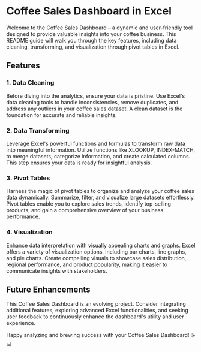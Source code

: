 # Coffee Sales Dashboard in Excel

Welcome to the Coffee Sales Dashboard – a dynamic and user-friendly tool designed to provide valuable insights into your coffee business. This README guide will walk you through the key features, including data cleaning, transforming, and visualization through pivot tables in Excel.

## Features

### 1. Data Cleaning

Before diving into the analytics, ensure your data is pristine. Use Excel's data cleaning tools to handle inconsistencies, remove duplicates, and address any outliers in your coffee sales dataset. A clean dataset is the foundation for accurate and reliable insights.

### 2. Data Transforming

Leverage Excel's powerful functions and formulas to transform raw data into meaningful information. Utilize functions like XLOOKUP, INDEX-MATCH, to merge datasets, categorize information, and create calculated columns. This step ensures your data is ready for insightful analysis.

### 3. Pivot Tables

Harness the magic of pivot tables to organize and analyze your coffee sales data dynamically. Summarize, filter, and visualize large datasets effortlessly. Pivot tables enable you to explore sales trends, identify top-selling products, and gain a comprehensive overview of your business performance.

### 4. Visualization

Enhance data interpretation with visually appealing charts and graphs. Excel offers a variety of visualization options, including bar charts, line graphs, and pie charts. Create compelling visuals to showcase sales distribution, regional performance, and product popularity, making it easier to communicate insights with stakeholders.

## Future Enhancements

This Coffee Sales Dashboard is an evolving project. Consider integrating additional features, exploring advanced Excel functionalities, and seeking user feedback to continuously enhance the dashboard's utility and user experience.

Happy analyzing and brewing success with your Coffee Sales Dashboard! ☕📊
